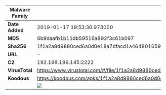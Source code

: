 | Malware Family | SpyNote                                                      |
| -------------- | ------------------------------------------------------------ |
| **Date Added** | 2019-01-17 19:53:30.973000                                                   |
| **MD5**        | 6b9daafb1b11db59516a892f3c61b097                             |
| **Sha256**     | 1f1a2a8d9880ced6a0d0e18a7dfacd1a46480165914280b5f1393604f19cf359 |
| **URL**        | -                                                            |
| **C2**         | 192.168.199.145:2222 |
| **VirusTotal** | https://www.virustotal.com/#/file/1f1a2a8d9880ced6a0d0e18a7dfacd1a46480165914280b5f1393604f19cf359/detection |
| **Koodous**    | https://koodous.com/apks/1f1a2a8d9880ced6a0d0e18a7dfacd1a46480165914280b5f1393604f19cf359 |
|                | ![](../assets/1f1a2a8d9880ced6a0d0e18a7dfacd1a46480165914280b5f1393604f19cf359.png) |